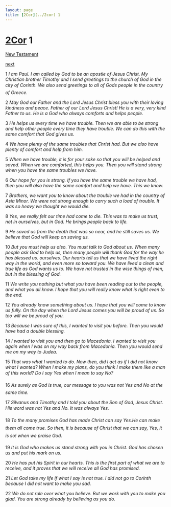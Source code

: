 ```yaml
---
layout: page
title: [2Cor](../2cor) 1
---
```


# [2Cor](../2cor) 1

[New Testament](/new-testament)


[next](2cor-2.html)

1 _I am Paul. I am called by God to be an apostle of Jesus Christ. My Christian brother Timothy and I send greetings to the church of God in the city of Corinth. We also send greetings to all of Gods people in the country of Greece._

2 _May God our Father and the Lord Jesus Christ bless you with their loving kindness and peace. Father of our Lord Jesus Christ! He is a very, very kind Father to us. He is a God who always comforts and helps people._

3 _He helps us every time we have trouble. Then we are able to be strong and help other people every time they have trouble. We can do this with the same comfort that God gives us._

4 _We have plenty of the same troubles that Christ had. But we also have plenty of comfort and help from him._

5 _When we have trouble, it is for your sake so that you will be helped and saved. When we are comforted, this helps you. Then you will stand strong when you have the same troubles we have._

6 _Our hope for you is strong. If you have the same trouble we have had, then you will also have the same comfort and help we have. This we know._

7 _Brothers, we want you to know about the trouble we had in the country of Asia Minor.  We were not strong enough to carry such a load of trouble. It was so heavy we thought we would die._

8 _Yes, we really felt our time had come to die. This was to make us trust, not in ourselves,  but in God. He brings people back to life._

9 _He saved us from the death that was so near, and he still saves us. We believe that God will keep on saving us._

10 _But you must help us also. You must talk to God about us. When many people ask God to help us, then many people will thank God for the way he has blessed us. ourselves.  Our hearts tell us that we have lived the right way in the world, and even more so toward you. We have lived a clean and true life as God wants us to. We have not trusted in the wise things of men, but in the blessing of God._

11 _We write you nothing but what you have been reading out to the people, and what you all know. I hope that you will really know what is right even to the end._

12 _You already know something about us. I hope that you will come to know us fully. On the day when the Lord Jesus comes you will be proud of us. So too will we be proud of you._

13 _Because I was sure of this, I wanted to visit you before. Then you would have had a double blessing._

14 _I wanted to visit you and then go to Macedonia. I wanted to visit you again when I was on my way back from Macedonia. Then you would send me on my way to Judea._

15 _That was what I wanted to do. Now then, did I act as if I did not know what I wanted?  When I make my plans, do you think I make them like a man of this world? Do I say Yes when I mean to say No?_

16 _As surely as God is true, our message to you was not Yes and No at the same time._

17 _Silvanus and Timothy and I told you about the Son of God, Jesus Christ. His word was not Yes and No. It was always Yes._

18 _To the many promises God has made Christ can say Yes.He can make them all come true. So then, it is because of Christ that we can say, Yes, it is so! when we praise God._

19 _It is God who makes us stand strong with you in Christ. God has chosen us and put his mark on us._

20 _He has put his Spirit in our hearts. This is the first part of what we are to receive, and it proves that we will receive all God has promised._

21 _Let God take my life if what I say is not true. I did not go to Corinth because I did not want to make you sad._

22 _We do not rule over what you believe. But we work with you to make you glad. You are strong already by believing as you do._

